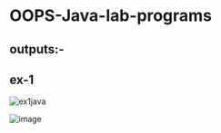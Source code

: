 # OOPS-Java-lab-programs

outputs:-
-------------------
ex-1
---------
![ex1java](https://github.com/user-attachments/assets/0ef81775-b60a-4dcb-8abe-3a8fd272250c)


![image](https://github.com/user-attachments/assets/9e5d4bfd-77bf-468c-bf94-7a8d6484eefc)
